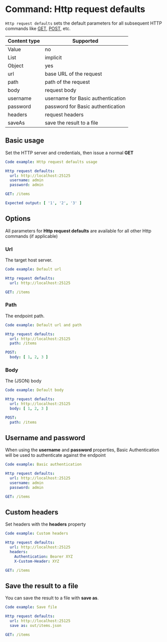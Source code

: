 # Command: Http request defaults

`Http request defaults` sets the default parameters for all subsequent HTTP commands
like [GET](GET.md), [POST](POST.md), etc.

| Content type | Supported                         |
|--------------|-----------------------------------|
| Value        | no                                |
| List         | implicit                          |
| Object       | yes                               |
| url          | base URL of the request           |
| path         | path of the request               |
| body         | request body                      |
| username     | username for Basic authentication |
| password     | password for Basic authentication |
| headers      | request headers                   |
| saveAs       | save the result to a file         |

## Basic usage

Set the HTTP server and credentials, then issue a normal **GET**

```yaml
Code example: Http request defaults usage

Http request defaults:
  url: http://localhost:25125
  username: admin
  password: admin

GET: /items

Expected output: [ '1', '2', '3' ]
```

## Options

All parameters for **Http request defaults** are available for all other Http commands (if applicable)

### Url

The target host server.

```yaml
Code example: Default url

Http request defaults:
  url: http://localhost:25125

GET: /items
```

### Path

The endpoint path.

```yaml
Code example: Default url and path

Http request defaults:
  url: http://localhost:25125
  path: /items

POST:
  body: [ 1, 2, 3 ]
```

### Body

The (JSON) body

```yaml
Code example: Default body

Http request defaults:
  url: http://localhost:25125
  body: [ 1, 2, 3 ]

POST:
  path: /items
```

## Username and password

When using the **username** and **password** properties, Basic Authentication will be used to authenticate against the
endpoint

```yaml
Code example: Basic authentication

Http request defaults:
  url: http://localhost:25125
  username: admin
  password: admin

GET: /items
```

## Custom headers

Set headers with the **headers** property

```yaml
Code example: Custom headers

Http request defaults:
  url: http://localhost:25125
  headers:
    Authentication: Bearer XYZ
    X-Custom-Header: XYZ

GET: /items
```

## Save the result to a file

You can save the result to a file with **save as**.

```yaml
Code example: Save file

Http request defaults:
  url: http://localhost:25125
  save as: out/items.json

GET: /items
```
